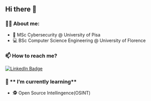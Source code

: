 ## Hi there 👋

### :woman_technologist: **About me:**

- 🔐 MSc Cybersecurity @ University of Pisa
- 💻 BSc Computer Science Engineering @ University of Florence

### 📫 **How to reach me?** 
<div id="social_badges">
  <a href="www.linkedin.com/in/gemma-vaggelli-1291a6259">
    <img src="https://img.shields.io/badge/LinkedIn-blue?style=for-the-badge&logo=linkedin&logoColor=white" alt="LinkedIn Badge"/>
  </a>
</div>

### 🌱 ** I’m currently learning** 

- 🕵️ Open Source Intellingence(OSINT)
